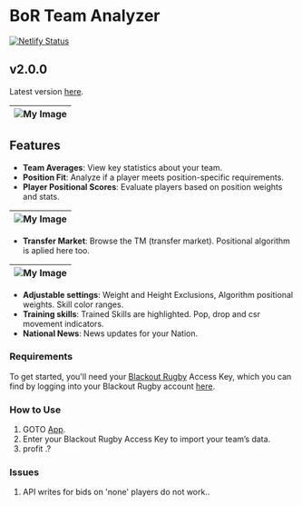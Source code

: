 # BoR Team Analyzer 

[![Netlify Status](https://api.netlify.com/api/v1/badges/059c03a9-add5-41e9-9c40-9aec21ffc412/deploy-status)](https://app.netlify.com/sites/boranalyzer/deploys)

## v2.0.0
Latest version [here](https://boranalyser.netlify.app/).

| ![My Image](https://boranalyser.netlify.app/assets/images/club-page-thumb.png) |
|:--:|

## Features
- **Team Averages**: View key statistics about your team.
- **Position Fit**: Analyze if a player meets position-specific requirements.
- **Player Positional Scores**: Evaluate players based on position weights and stats.

| ![My Image](https://boranalyser.netlify.app/assets/images/squad-page-thumb.png) |
|:--:|

- **Transfer Market**: Browse the TM (transfer market). Positional algorithm is aplied here too.

| ![My Image](https://boranalyser.netlify.app/assets/images/tm-page-thumb.png) |
|:--:|
- **Adjustable settings**: Weight and Height Exclusions, Algorithm positional weights. Skill color ranges.
- **Training skills**: Trained Skills are highlighted. Pop, drop and csr movement indicators.
- **National News**: News updates for your Nation.

### Requirements
To get started, you'll need your [Blackout Rugby](https://www.blackoutrugby.com) Access Key, which you can find by logging into your Blackout Rugby account [here](https://www.blackoutrugby.com/game/me.account.php#page=account).

### How to Use
1. GOTO [App](https://boranalyser.netlify.app/).
2. Enter your Blackout Rugby Access Key to import your team’s data.
3. profit .? 

### Issues
1. API writes for bids on 'none' players do not work..
